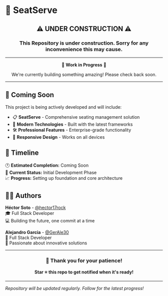 # 🚧 SeatServe

<div align="center">

## ⚠️ **UNDER CONSTRUCTION** ⚠️

### This Repository is under construction. Sorry for any inconvenience this may cause.

---

🔨 **Work in Progress** 🔨

We're currently building something amazing! Please check back soon.

---

</div>

## 🚀 Coming Soon

This project is being actively developed and will include:

- 📋 **SeatServe** - Comprehensive seating management solution
- 🎯 **Modern Technologies** - Built with the latest frameworks
- 🛠️ **Professional Features** - Enterprise-grade functionality
- 📱 **Responsive Design** - Works on all devices

## 📅 Timeline

🕐 **Estimated Completion:** Coming Soon  
🔄 **Current Status:** Initial Development Phase  
📈 **Progress:** Setting up foundation and core architecture

## 👨‍💻 Authors

**Héctor Soto** - [@hector17rock](https://github.com/hector17rock)  
🎓 Full Stack Developer  
💻 Building the future, one commit at a time

**Alejandro Garcia** - [@GerAle30](https://github.com/GerAle30)  
🧙 Full Stack Developer  
🚀 Passionate about innovative solutions

---

<div align="center">

### 🙏 Thank you for your patience!

**Star ⭐ this repo to get notified when it's ready!**

</div>

---

*Repository will be updated regularly. Follow for the latest progress!*
